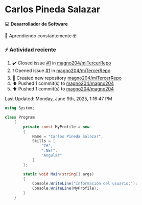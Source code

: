 # Carlos Pineda Salazar

<!--
**magno204/magno204** is a ✨ _special_ ✨ repository because its `README.md` (this file) appears on your GitHub profile.

Here are some ideas to get you started:

- 🔭 I'm currently working on ...
- 🌱 I'm currently learning ...
- 👯 I'm looking to collaborate on ...
- 🤔 I'm looking for help with ...
- 💬 Ask me about ...
- 📫 How to reach me: ...
- 😄 Pronouns: ...
- ⚡ Fun fact: ...
-->
:computer: **Desarrollador de Software**

🌱 Aprendiendo constantemente 🤓

### :zap: Actividad reciente
<!--RECENT_ACTIVITY:start-->
1. ✔️ Closed issue [#1](https://github.com/magno204/miTercerRepo/issues/1) in [magno204/miTercerRepo](https://github.com/magno204/miTercerRepo)<br>
2. ❗️ Opened issue [#1](https://github.com/magno204/miTercerRepo/issues/1) in [magno204/miTercerRepo](https://github.com/magno204/miTercerRepo)<br>
3. 📔 Created new repository [magno204/miTercerRepo](https://github.com/magno204/miTercerRepo)<br>
4. ⬆️ Pushed 1 commit(s) to [magno204/magno204](https://github.com/magno204/magno204)<br>
5. ⬆️ Pushed 1 commit(s) to [magno204/magno204](https://github.com/magno204/magno204)<br>
<!--RECENT_ACTIVITY:end-->
<!--RECENT_ACTIVITY:last_update-->
Last Updated: Monday, June 9th, 2025, 1:16:47 PM
<!--RECENT_ACTIVITY:last_update_end-->

<!--START_SECTION:activity-->

<!--END_SECTION:activity-->


```csharp
using System;

class Program
    {
        private const MyProfile = new 
        {
            Name = "Carlos Pineda Salazar",
            Skills = [
                "C#",
                ".NET",
                "Angular"
            ]
        };

        static void Main(string[] args)
        {
            Console.WriteLine("Información del usuario:");
            Console.WriteLine(MyProfile);
        }
    }
```
